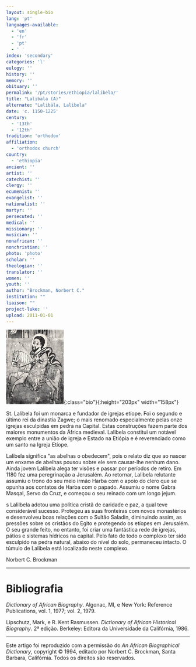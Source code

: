 ```yaml
---
layout: single-bio
lang: 'pt'
languages-available:
  - 'en'
  - 'fr'
  - 'pt'
  - ' '
index: 'secondary'
categories: 'l'
eulogy: ''
history: ''
memory: ''
obituary: ''
permalink: '/pt/stories/ethiopia/lalibela/'
title: "Lalibala (A)"
alternate: "Lalibäla, Lalibela"
date: 'c. 1150-1225'
century:
  - '13th'
  - '12th'
tradition: 'orthodox'
affiliation:
  - 'orthodox church'
country:
  - 'ethiopia'
ancient: ''
artist: ''
catechist: ''
clergy: ''
ecumenist: ''
evangelist: ''
nationalist: ''
martyr: ''
persecuted: ''
medical: ''
missionary: ''
musician: ''
nonafrican: ''
nonchristian: ''
photo: 'photo'
scholar: ''
theologian: ''
translator: ''
women: ''
youth: ''
author: "Brockman, Norbert C."
institution: ""
liaison: ""
project-luke: ''
upload: 2011-01-01
---
```


![lalibela](/images/bio-pics/ethiopia/lalibela/Lalibala-small.jpg){:class="bio"}{:height="203px" width="158px"}

St. Lalibela foi um monarca e fundador de igrejas etíope. Foi o segundo e último rei da dinastia Zagwe; o mais renomado especialmente pelas onze igrejas esculpidas em pedra na Capital. Estas construções fazem parte dos maiores monumentos da África medieval. Lalibela constitui um notável exemplo entre a união de igreja e Estado na Etiópia e é reverenciado como um santo na Igreja Etíope.

Lalibela significa "as abelhas o obedecem", pois o relato diz que ao nascer um enxame de abelhas pousou sobre ele sem causar-lhe nenhum dano. Ainda jovem Lalibela alega ter visões e passar por períodos de retiro. Em 1180 fez uma peregrinação a Jerusalém. Ao retornar, Lalibela relutante assumiu o trono do seu meio irmão Harba com o apoio do clero que se opunha aos contatos de Harba com o papado. Assumiu o nome Gabra Masqal, Servo da Cruz, e começou o seu reinado com um longo jejum.

s
Lalilbela adotou uma política cristã de caridade e paz, a qual teve considerável sucesso. Protegeu as suas fronteiras com novos monastérios e desenvolveu boas relações com o Sultão Saladin, diminuindo assim, as pressões sobre os cristãos do Egito e protegendo os etíopes em Jerusalém. O seu grande feito, no entanto, foi criar uma fantástica rede de igrejas, pátios e sistemas hídricos na capital. Pelo fato de todo o complexo ter sido esculpido na pedra natural, abaixo do nível do solo, permaneceu intacto. O túmulo de Lalibela está localizado neste complexo.

Norbert C. Brockman

---

# Bibliografia

*Dictionary of African Biography*. Algonac, MI, e New York: Reference Publications, vol. 1, 1977; vol. 2, 1979.

Lipschutz, Mark, e R. Kent Rasmussen. *Dictionary of African Historical Biography*. 2ª edição. Berkeley: Editora da Universidade da Califórnia, 1986.

---

Este artigo foi reproduzido com a permissão do *An African Biographical Dictionary*, copyright © 1994, editado por Norbert C. Brockman, Santa Barbara, Califórnia. Todos os direitos são reservados.
